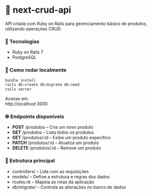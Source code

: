 # 📁 next-crud-api

API criada com Ruby on Rails para gerenciamento básico de produtos, utilizando operações CRUD.

### 🔧 Tecnologias

- Ruby on Rails 7  
- PostgreSQL

### 🚀 Como rodar localmente

```bash
bundle install
rails db:create db:migrate db:seed
rails server
```

Acesse em:  
http://localhost:3000

### 🌐 Endpoints disponíveis

- **POST** /produtos – Cria um novo produto  
- **GET** /produtos – Lista todos os produtos  
- **GET** /produtos/:id – Exibe um produto específico  
- **PATCH** /produtos/:id – Atualiza um produto  
- **DELETE** /produtos/:id – Remove um produto  

### 📁 Estrutura principal

- controllers/ – Lida com as requisições  
- models/ – Define a estrutura e regras dos dados  
- routes.rb – Mapeia as rotas da aplicação  
- db/migrate/ – Controla as alterações no banco de dados  
